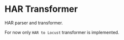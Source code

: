 # HAR Transformer
HAR parser and transformer.


For now only `HAR to Locust` transformer is implemented.
